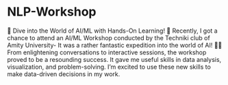 # NLP-Workshop
🚀 Dive into the World of AI/ML with Hands-On Learning! 🤖
Recently, I got a chance to attend an AI/ML Workshop conducted by the Techniki club of Amity University- It was a rather fantastic expedition into the world of AI! 🚀💡
From enlightening conversations to interactive sessions, the workshop proved to be a resounding success.
It gave me useful skills in data analysis, visualization, and problem-solving. I’m excited to use these new skills to make data-driven decisions in my work.
